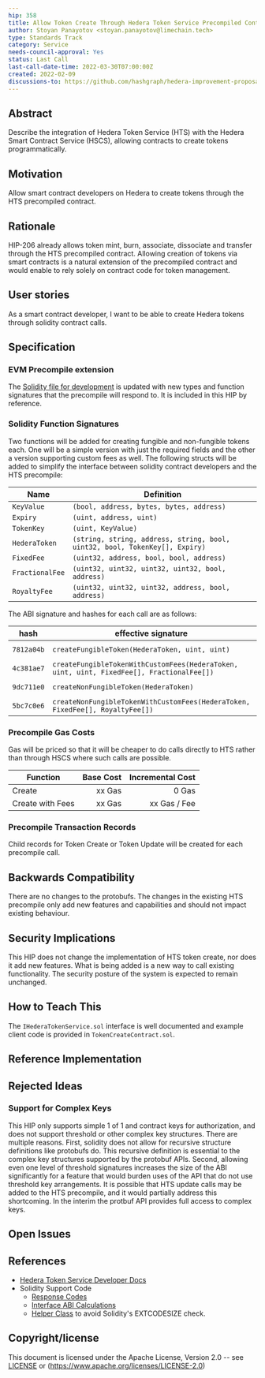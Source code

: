 ```yaml
---
hip: 358
title: Allow Token Create Through Hedera Token Service Precompiled Contract
author: Stoyan Panayotov <stoyan.panayotov@limechain.tech>
type: Standards Track
category: Service
needs-council-approval: Yes
status: Last Call
last-call-date-time: 2022-03-30T07:00:00Z
created: 2022-02-09
discussions-to: https://github.com/hashgraph/hedera-improvement-proposal/discussions/375
---
```


## Abstract

Describe the integration of Hedera Token Service (HTS) with the Hedera Smart 
Contract Service (HSCS), allowing contracts to create tokens programmatically.

## Motivation

Allow smart contract developers on Hedera to create tokens through the HTS 
precompiled contract.

## Rationale

HIP-206 already allows token mint, burn, associate, dissociate and transfer 
through the HTS precompiled contract. Allowing creation of tokens via smart 
contracts is a natural extension of the precompiled contract and would enable 
to rely solely on contract code for token management. 

## User stories

As a smart contract developer, I want to be able to create Hedera tokens through 
solidity contract calls.

## Specification

### EVM Precompile extension

The [Solidity file for development](../assets/hip-206/solidity/IHederaTokenService.sol) 
is updated with new types and function signatures that the precompile will respond to. 
It is included in this HIP by reference.

### Solidity Function Signatures 

Two functions will be added for creating fungible and non-fungible tokens each.
One will be a simple version with just the required fields and the other a version 
supporting custom fees as well. 
The following structs will be added to simplify the interface between solidity 
contract developers and the HTS precompile: 

| Name                | Definition                                                                  |
| ------------------- | ----------------------------------------------------------------------------|
| `KeyValue`          | `(bool, address, bytes, bytes, address)`                                    |
| `Expiry`            | `(uint, address, uint)`                                                     |
| `TokenKey`          | `(uint, KeyValue)`                                                          |
| `HederaToken`       | `(string, string, address, string, bool, uint32, bool, TokenKey[], Expiry)` |
| `FixedFee`          | `(uint32, address, bool, bool, address)`                                          |
| `FractionalFee`     | `(uint32, uint32, uint32, uint32, bool, address)`                           |
| `RoyaltyFee`        | `(uint32, uint32, uint32, address, bool, address)`                          |

The ABI signature and hashes for each call are as follows:

| hash       | effective signature                                                                       | return           |
| ---------- | ------------------------------------------------------------------------------------------|------------------|
| `7812a04b` | `createFungibleToken(HederaToken, uint, uint)`                                            | `(int, addess)`  |
| `4c381ae7` | `createFungibleTokenWithCustomFees(HederaToken, uint, uint, FixedFee[], FractionalFee[])` | `(int, addess)`  |
| `9dc711e0` | `createNonFungibleToken(HederaToken)`                                                     | `(int, addess)`  |
| `5bc7c0e6` | `createNonFungibleTokenWithCustomFees(HederaToken, FixedFee[], RoyaltyFee[])`             | `(int, addess)`  |

### Precompile Gas Costs

Gas will be priced so that it will be cheaper to do calls directly to HTS rather
than through HSCS where such calls are possible.

| Function                 | Base Cost |  Incremental Cost |
| ------------------------ | --------: | ----------------: |
| Create                   |    xx Gas |             0 Gas |
| Create with Fees         |    xx Gas |      xx Gas / Fee |

### Precompile Transaction Records

Child records for Token Create or Token Update will be created for each precompile call.


## Backwards Compatibility

There are no changes to the protobufs.
The changes in the existing HTS precompile only add new features and capabilities 
and should not impact existing behaviour.

## Security Implications

This HIP does not change the implementation of HTS token create, nor does it 
add new features. What is being added is a new way to call existing 
functionality. The security posture of the system is expected to remain 
unchanged.

## How to Teach This

The `IHederaTokenService.sol` interface is well documented and example client code 
is provided in `TokenCreateContract.sol`.

## Reference Implementation



## Rejected Ideas

### Support for Complex Keys

This HIP only supports simple 1 of 1 and contract keys for authorization, and 
does not support threshold or other complex key structures.
There are multiple reasons.  First, solidity does not allow for recursive 
structure definitions like protobufs do. This recursive definition is essential
to the complex key structures supported by the protobuf APIs. Second, allowing
even one level of threshold signatures increases the size of the ABI 
significantly for a feature that would burden uses of the API that do not use 
threshold key arrangements.
It is possible that HTS update calls may be added to the HTS precompile, and it 
would partially address this shortcoming. In the interim the protbuf API provides 
full access to complex keys.

## Open Issues



## References

- [Hedera Token Service Developer Docs](https://docs.hedera.com/guides/docs/hedera-api/token-service)
- Solidity Support Code
  - [Response Codes](https://github.com/hashgraph/hedera-smart-contracts/blob/main/hts-precompile/HederaResponseCodes.sol)
  - [Interface ABI Calculations](https://github.com/hashgraph/hedera-smart-contracts/blob/main/hts-precompile/IHederaTokenService.sol)
  - [Helper Class](https://github.com/hashgraph/hedera-smart-contracts/blob/main/hts-precompile/HederaTokenService.sol) to avoid Solidity's EXTCODESIZE check.

## Copyright/license

This document is licensed under the Apache License, Version 2.0 -- see [LICENSE](../LICENSE) or (https://www.apache.org/licenses/LICENSE-2.0)

